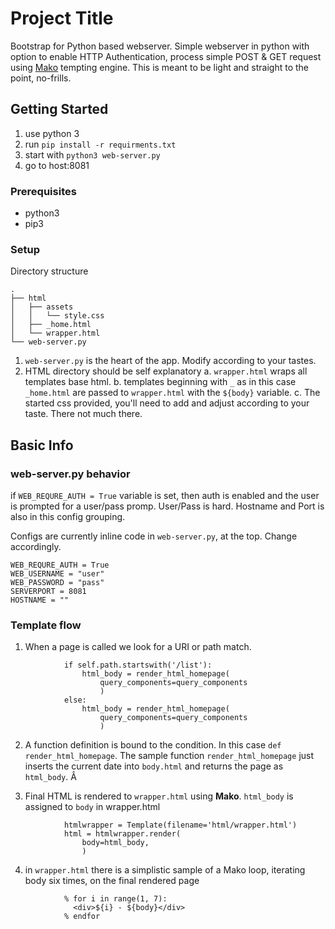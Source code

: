 # Project Title

Bootstrap for Python based webserver. Simple webserver in python with option to enable HTTP Authentication, process simple POST & GET request using [Mako](https://www.makotemplates.org/) tempting engine. This is meant to be light and straight to the point, no-frills.

## Getting Started

1. use python 3
2. run `pip install -r requirments.txt`
3. start with `python3 web-server.py`
4. go to host:8081


### Prerequisites

- python3
- pip3


### Setup

Directory structure

```
.
├── html
│   ├── assets
│   │   └── style.css
│   ├── _home.html
│   └── wrapper.html
└── web-server.py
```
1. `web-server.py` is the heart of the app. Modify according to your tastes.
2. HTML directory should be self explanatory
    a. `wrapper.html` wraps all templates base html. 
    b. templates beginning with `_` as in this case `_home.html` are passed to `wrapper.html` with the `${body}` variable.
    c. The started css provided, you'll need to add and adjust according to your taste. There not much there.




## Basic Info

### web-server.py behavior 
if `WEB_REQURE_AUTH = True` variable is set, then auth is enabled and the user is prompted for a user/pass promp. User/Pass is hard. Hostname and Port is also in this config grouping.

Configs are currently inline code in `web-server.py`, at the top. Change accordingly. 
```
WEB_REQURE_AUTH = True
WEB_USERNAME = "user"
WEB_PASSWORD = "pass"
SERVERPORT = 8081
HOSTNAME = ""
```

### Template flow
1. When a page is called we look for a URI or path match.
```
            if self.path.startswith('/list'):
                html_body = render_html_homepage(
                    query_components=query_components
                    )
            else:
                html_body = render_html_homepage(
                    query_components=query_components
                    )
```

2. A function definition is bound to the condition. In this case `def render_html_homepage`. The sample function `render_html_homepage` just inserts the current date into `body.html` and returns the page as `html_body`. Â

3. Final HTML is rendered to `wrapper.html` using **Mako**. `html_body` is assigned to `body` in wrapper.html
```
            htmlwrapper = Template(filename='html/wrapper.html')
            html = htmlwrapper.render(
                body=html_body,
                )
```

4. in `wrapper.html` there is a simplistic sample of a Mako loop, iterating body six times, on the final rendered page
```
            % for i in range(1, 7):
              <div>${i} - ${body}</div>
            % endfor
```
